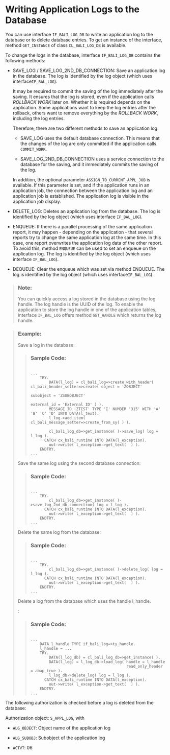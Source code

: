 <!-- loiod15d974dfca34671ae3b62ddf0baf8ae -->

# Writing Application Logs to the Database

You can use interface `IF_BALI_LOG_DB` to write an application log to the database or to delete database entries. To get an instance of the interface, method `GET_INSTANCE` of class `CL_BALI_LOG_DB` is available.

To change the logs in the database, interface `IF_BALI_LOG_DB` contains the following methods:

-   SAVE\_LOG / SAVE\_LOG\_2ND\_DB\_CONNECTION: Save an application log in the database. The log is identified by the log object \(which uses interface`IF_BAL_LOG`\).

    It may be required to commit the saving of the log immediately after the saving. It ensures that the log is stored, even if the application calls *ROLLBACK WORK* later on. Whether it is required depends on the application. Some applications want to keep the log entries after the rollback, others want to remove everything by the *ROLLBACK WORK*, including the log entries.

    Therefore, there are two different methods to save an application log:

    -   SAVE\_LOG uses the default database connection. This means that the changes of the log are only committed if the application calls `COMMIT_WORK`.

    -   SAVE\_LOG\_2ND\_DB\_CONNECTION uses a service connection to the database for the saving, and it immediately commits the saving of the log.


    In addition, the optional parameter `ASSIGN_TO_CURRENT_APPL_JOB` is available. If this parameter is set, and if the application runs in an application job, the connection between the application log and an application job is established. The application log is visible in the application job display.

-   DELETE\_LOG: Deletes an application log from the database. The log is identified by the log object \(which uses interface `IF_BAL_LOG`\).

-   ENQUEUE: If there is a parallel processing of the same application report, it may happen - depending on the application - that several reports try to change the same application log at the same time. In this case, one report overwrites the application log data of the other report. To avoid this, method `ENQUEUE` can be used to set an enqueue on the application log. The log is identified by the log object \(which uses interface `IF_BAL_LOG`\).

-   DEQUEUE: Clear the enqueue which was set via method ENQUEUE. The log is identified by the log object \(which uses interface`IF_BAL_LOG`\).


> ### Note:  
> You can quickly access a log stored in the database using the log handle. The log handle is the UUID of the log. To enable the application to store the log handle in one of the application tables, interface `IF_BAL_LOG` offers method `GET_HANDLE` which returns the log handle.

> ### Example:  
> Save a log in the database:
> 
> > ### Sample Code:  
> > ```
> > 
> > ...
> >     TRY.
> >         DATA(l_log) = cl_bali_log=>create_with_header( cl_bali_header_setter=>create( object = 'ZOBJECT'
> >                                                                                       subobject = 'ZSUBOBJECT'
> >                                                                                       external_id = 'External ID' ) ).
> >         MESSAGE ID 'ZTEST' TYPE 'I' NUMBER '315' WITH 'A' 'B' 'C' 'D' INTO DATA(l_text).
> >         l_log->add_item( cl_bali_message_setter=>create_from_sy( ) ).
> > 
> >         cl_bali_log_db=>get_instance( )->save_log( log = l_log ).
> >       CATCH cx_bali_runtime INTO DATA(l_exception).
> >         out->write( l_exception->get_text(  ) ).
> >     ENDTRY.
> > ...
> > ```
> 
> Save the same log using the second database connection:
> 
> > ### Sample Code:  
> > ```
> > 
> > ...
> >     TRY.
> >         cl_bali_log_db=>get_instance( )->save_log_2nd_db_connection( log = l_log ).
> >       CATCH cx_bali_runtime INTO DATA(l_exception).
> >         out->write( l_exception->get_text(  ) ).
> >     ENDTRY.
> > ...
> > ```
> 
> Delete the same log from the database:
> 
> > ### Sample Code:  
> > ```
> > 
> > ...
> >     TRY.
> >         cl_bali_log_db=>get_instance( )->delete_log( log = l_log ).
> >       CATCH cx_bali_runtime INTO DATA(l_exception).
> >         out->write( l_exception->get_text(  ) ).
> >     ENDTRY.
> > ...
> > ```
> 
> Delete a log from the database which uses the handle l\_handle.
> 
> :
> 
> > ### Sample Code:  
> > ```
> > 
> > ...
> >     DATA l_handle TYPE if_bali_log=>ty_handle.
> >     l_handle = ...
> >     TRY.
> >         DATA(l_log_db) = cl_bali_log_db=>get_instance( ).
> >         DATA(l_log) = l_log_db->load_log( handle = l_handle
> >                                           read_only_header = abap_true ).
> >         l_log_db->delete_log( log = l_log ).
> >       CATCH cx_bali_runtime INTO DATA(l_exception).
> >         out->write( l_exception->get_text(  ) ).
> >     ENDTRY.
> > ...
> > ```

The following authorization is checked before a log is deleted from the database:

Authorization object: `S_APPL_LOG`, with

-   `ALG_OBJECT`: Object name of the application log

-   `ALG_SUBOBJ`: Subobject of the application log

-   `ACTVT`: 06


